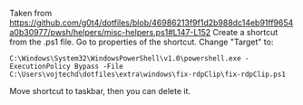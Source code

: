 Taken from https://github.com/g0t4/dotfiles/blob/46986213f9f1d2b988dc14eb91ff9654a0b30977/pwsh/helpers/misc-helpers.ps1#L147-L152
Create a shortcut from the .ps1 file. Go to properties of the shortcut. Change "Target" to:
```
C:\Windows\System32\WindowsPowerShell\v1.0\powershell.exe -ExecutionPolicy Bypass -File C:\Users\vojtechd\dotfiles\extra\windows\fix-rdpClip\fix-rdpClip.ps1
```
Move shortcut to taskbar, then you can delete it.

